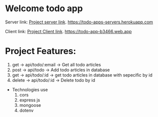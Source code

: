 # Welcome todo app

Server link: [Project server link](https://todo-apps-servers.herokuapp.com).
https://todo-apps-servers.herokuapp.com

Client link: [Project Client link](https://todo-app-b3466.web.app).
https://todo-app-b3466.web.app

# Project Features:

1. get -> api/todo/:email -> Get all todo articles
2. post -> api/todo -> Add todo articles in database
3. get -> api/todo/:id -> get todo articles in database with sepecific by id
4. delete -> api/todo/:id -> Delete todo by id

- Technologies use
  1.  cors
  2.  express js
  3.  mongoose
  4.  dotenv
